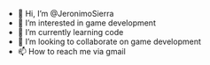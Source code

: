 - 👋 Hi, I’m @JeronimoSierra
- 👀 I’m interested in game development
- 🌱 I’m currently learning code
- 💞️ I’m looking to collaborate on game development
- 📫 How to reach me via gmail

<!---
JeronimoSierra/JeronimoSierra is a ✨ special ✨ repository because its `README.md` (this file) appears on your GitHub profile.
You can click the Preview link to take a look at your changes.
--->
